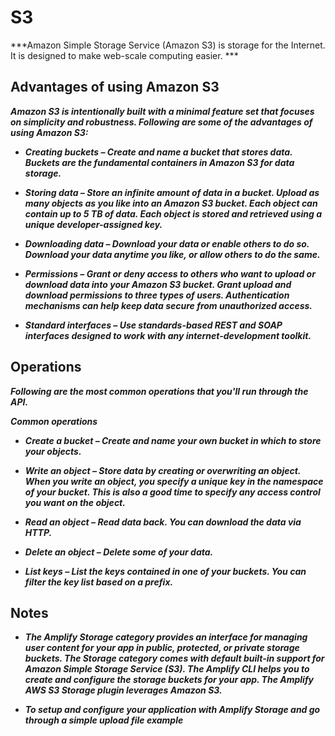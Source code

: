# S3
***Amazon Simple Storage Service (Amazon S3) is storage for the Internet. It is designed to make web-scale computing easier. ***

## Advantages of using Amazon S3

***Amazon S3 is intentionally built with a minimal feature set that focuses on simplicity and robustness. Following are some of the advantages of using Amazon S3:***

- ***Creating buckets – Create and name a bucket that stores data. Buckets are the fundamental containers in Amazon S3 for data storage.***

- ***Storing data – Store an infinite amount of data in a bucket. Upload as many objects as you like into an Amazon S3 bucket. Each object can contain up to 5 TB of data. Each object is stored and retrieved using a unique developer-assigned key.***

- ***Downloading data – Download your data or enable others to do so. Download your data anytime you like, or allow others to do the same.***

- ***Permissions – Grant or deny access to others who want to upload or download data into your Amazon S3 bucket. Grant upload and download permissions to three types of users. Authentication mechanisms can help keep data secure from unauthorized access.***

- ***Standard interfaces – Use standards-based REST and SOAP interfaces designed to work with any internet-development toolkit.*** 

## Operations

***Following are the most common operations that you'll run through the API.***<br>

***Common operations***

- ***Create a bucket – Create and name your own bucket in which to store your objects.***

- ***Write an object – Store data by creating or overwriting an object. When you write an object, you specify a unique key in the namespace of your bucket. This is also a good time to specify any access control you want on the object.***

- ***Read an object – Read data back. You can download the data via HTTP.***

- ***Delete an object – Delete some of your data.***

- ***List keys – List the keys contained in one of your buckets. You can filter the key list based on a prefix.***


## Notes

- ***The Amplify Storage category provides an interface for managing user content for your app in public, protected, or private storage buckets. The Storage category comes with default built-in support for Amazon Simple Storage Service (S3). The Amplify CLI helps you to create and configure the storage buckets for your app. The Amplify AWS S3 Storage plugin leverages Amazon S3.***

- ***To setup and configure your application with Amplify Storage and go through a simple upload file example***
